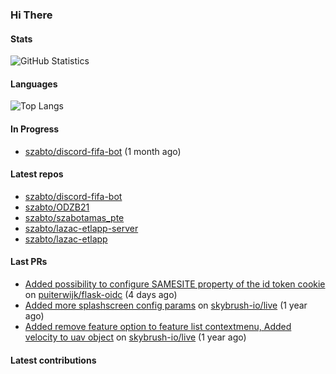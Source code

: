 ### Hi There

#### Stats

![GitHub Statistics](https://github-readme-stats.vercel.app/api?username=szabto&show_icons=true&count_private=true&hide_title=true&theme=transparent)

#### Languages

![Top Langs](https://github-readme-stats.vercel.app/api/top-langs/?username=szabto&hide_progress=true)

#### In Progress

- [szabto/discord-fifa-bot](https://github.com/szabto/discord-fifa-bot) (1 month ago)

#### Latest repos

- [szabto/discord-fifa-bot](https://github.com/szabto/discord-fifa-bot)
- [szabto/ODZB21](https://github.com/szabto/ODZB21)
- [szabto/szabotamas_pte](https://github.com/szabto/szabotamas_pte)
- [szabto/lazac-etlapp-server](https://github.com/szabto/lazac-etlapp-server)
- [szabto/lazac-etlapp](https://github.com/szabto/lazac-etlapp)

#### Last PRs

- [Added possibility to configure SAMESITE property of the id token cookie](https://github.com/puiterwijk/flask-oidc/pull/163) on [puiterwijk/flask-oidc](https://github.com/puiterwijk/flask-oidc) (4 days ago)
- [Added more splashscreen config params](https://github.com/skybrush-io/live/pull/30) on [skybrush-io/live](https://github.com/skybrush-io/live) (1 year ago)
- [Added remove feature option to feature list contextmenu, Added velocity to uav object](https://github.com/skybrush-io/live/pull/29) on [skybrush-io/live](https://github.com/skybrush-io/live) (1 year ago)

#### Latest contributions



